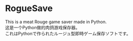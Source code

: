 # RogueSave
This is a meat Rouge game saver made in Python.<br>
这是一个Python做的肉鸽游戏保存器。<br>
これはPythonで作られたルージュ型即時ゲーム保存ソフトです。
